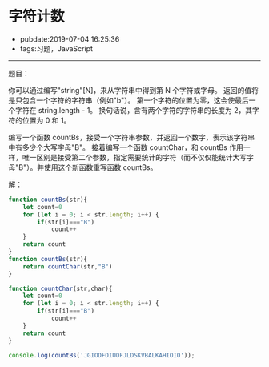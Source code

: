 # 字符计数

- pubdate:2019-07-04 16:25:36
- tags:习题，JavaScript

---

题目：

你可以通过编写"string"[N]，来从字符串中得到第 N 个字符或字母。 返回的值将是只包含一个字符的字符串（例如"b"）。 第一个字符的位置为零，这会使最后一个字符在 string.length - 1。 换句话说，含有两个字符的字符串的长度为 2，其字符的位置为 0 和 1。

编写一个函数 countBs，接受一个字符串参数，并返回一个数字，表示该字符串中有多少个大写字母"B"。
接着编写一个函数 countChar，和 countBs 作用一样，唯一区别是接受第二个参数，指定需要统计的字符（而不仅仅能统计大写字母"B"）。并使用这个新函数重写函数 countBs。

解：

````javascript
function countBs(str){
    let count=0
    for (let i = 0; i < str.length; i++) {
        if(str[i]==="B")
            count++
    }
    return count
}
function countBs(str){
    return countChar(str,"B")
}

function countChar(str,char){
    let count=0
    for (let i = 0; i < str.length; i++) {
        if(str[i]==="B")
            count++
    }
    return count
}

console.log(countBs('JGIODFOIUOFJLDSKVBALKAHIOIO'));
````
